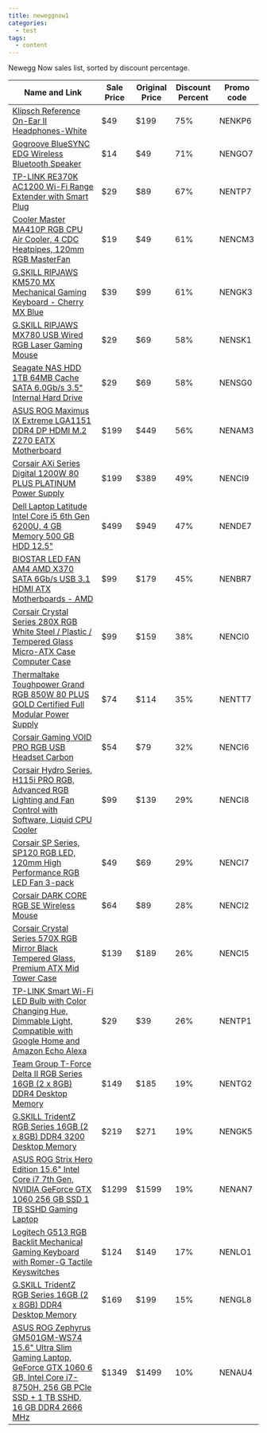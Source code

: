 ```yaml
---
title: neweggnow1
categories:
  - test
tags:
  - content
---
```


Newegg Now sales list, sorted by discount percentage.

| Name and Link | Sale Price | Original Price | Discount Percent | Promo code |
| ------------- | --------------- | ------------------- | ---------------- | ---------- |
| [Klipsch Reference On-Ear II Headphones-White](https://s.devpy.me/2zaezMe) | $49 | $199 | 75% | NENKP6 |
| [Gogroove BlueSYNC EDG Wireless Bluetooth Speaker](https://s.devpy.me/2zbcFLy) | $14 | $49 | 71% | NENGO7 |
| [TP-LINK RE370K AC1200 Wi-Fi Range Extender with Smart Plug](https://s.devpy.me/2zdBlTp) | $29 | $89 | 67% | NENTP7 |
| [Cooler Master MA410P RGB CPU Air Cooler, 4 CDC Heatpipes, 120mm RGB MasterFan](https://s.devpy.me/2NoiGaJ) | $19 | $49 | 61% | NENCM3 |
| [G.SKILL RIPJAWS KM570 MX Mechanical Gaming Keyboard - Cherry MX Blue](https://s.devpy.me/2zdBkij) | $39 | $99 | 61% | NENGK3 |
| [G.SKILL RIPJAWS MX780 USB Wired RGB Laser Gaming Mouse](https://s.devpy.me/2NoiIiR) | $29 | $69 | 58% | NENSK1 |
| [Seagate NAS HDD 1TB 64MB Cache SATA 6.0Gb/s 3.5" Internal Hard Drive](https://s.devpy.me/2zaeAQi) | $29 | $69 | 58% | NENSG0 |
| [ASUS ROG Maximus IX Extreme LGA1151 DDR4 DP HDMI M.2 Z270 EATX Motherboard](https://s.devpy.me/2zkX642) | $199 | $449 | 56% | NENAM3 |
| [Corsair AXi Series Digital 1200W 80 PLUS PLATINUM Power Supply](https://s.devpy.me/2NoiGHL) | $199 | $389 | 49% | NENCI9 |
| [Dell Laptop Latitude Intel Core i5 6th Gen 6200U, 4 GB Memory 500 GB HDD 12.5"](https://s.devpy.me/2zc3KcL) | $499 | $949 | 47% | NENDE7 |
| [BIOSTAR LED FAN AM4 AMD X370 SATA 6Gb/s USB 3.1 HDMI ATX Motherboards - AMD](https://s.devpy.me/2zdDHlj) | $99 | $179 | 45% | NENBR7 |
| [Corsair Crystal Series 280X RGB White Steel / Plastic / Tempered Glass Micro-ATX Case Computer Case](https://s.devpy.me/2NuuisP) | $99 | $159 | 38% | NENCI0 |
| [Thermaltake Toughpower Grand RGB 850W 80 PLUS GOLD Certified Full Modular Power Supply](https://s.devpy.me/2NoiHLP) | $74 | $114 | 35% | NENTT7 |
| [Corsair Gaming VOID PRO RGB USB Headset Carbon](https://s.devpy.me/2NoiIPT) | $54 | $79 | 32% | NENCI6 |
| [Corsair Hydro Series, H115i PRO RGB, Advanced RGB Lighting and Fan Control with Software, Liquid CPU Cooler](https://s.devpy.me/2NoiFUd) | $99 | $139 | 29% | NENCI8 |
| [Corsair SP Series, SP120 RGB LED, 120mm High Performance RGB LED Fan 3-pack](https://s.devpy.me/2NuuhFh) | $49 | $69 | 29% | NENCI7 |
| [Corsair DARK CORE RGB SE Wireless Mouse](https://s.devpy.me/2NoiJ6p) | $64 | $89 | 28% | NENCI2 |
| [Corsair Crystal Series 570X RGB Mirror Black Tempered Glass, Premium ATX Mid Tower Case](https://s.devpy.me/2NuuiJl) | $139 | $189 | 26% | NENCI5 |
| [TP-LINK Smart Wi-Fi LED Bulb with Color Changing Hue, Dimmable Light, Compatible with Google Home and Amazon Echo Alexa](https://s.devpy.me/2Nuujgn) | $29 | $39 | 26% | NENTP1 |
| [Team Group T-Force Delta II RGB Series 16GB (2 x 8GB) DDR4 Desktop Memory](https://s.devpy.me/2NoiFDH) | $149 | $185 | 19% | NENTG2 |
| [G.SKILL TridentZ RGB Series 16GB (2 x 8GB) DDR4 3200 Desktop Memory](https://s.devpy.me/2NuuhoL) | $219 | $271 | 19% | NENGK5 |
| [ASUS ROG Strix Hero Edition 15.6" Intel Core i7 7th Gen, NVIDIA GeForce GTX 1060 256 GB SSD 1 TB SSHD Gaming Laptop](https://s.devpy.me/2zdBiHd) | $1299 | $1599 | 19% | NENAN7 |
| [Logitech G513 RGB Backlit Mechanical Gaming Keyboard with Romer-G Tactile Keyswitches](https://s.devpy.me/2NuujNp) | $124 | $149 | 17% | NENLO1 |
| [G.SKILL TridentZ RGB Series 16GB (2 x 8GB) DDR4 Desktop Memory](https://s.devpy.me/2Nuuh8f) | $169 | $199 | 15% | NENGL8 |
| [ASUS ROG Zephyrus GM501GM-WS74 15.6" Ultra Slim Gaming Laptop, GeForce GTX 1060 6 GB, Intel Core i7-8750H, 256 GB PCIe SSD + 1 TB SSHD, 16 GB DDR4 2666 MHz](https://s.devpy.me/2NoiHeN) | $1349 | $1499 | 10% | NENAU4 |

